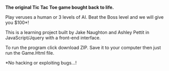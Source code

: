 <b>The original Tic Tac Toe game bought back to life.</b>

Play veruses a human or 3 levels of AI. Beat the Boss level and we will give you $100*!

This is a learning project built by Jake Naughton and Ashley Pettit in JavaScript/Jquery with a front-end interface. 

To run the program click download ZIP. Save it to your computer then just run the Game.Html file. 


*No hacking or exploiting bugs...!

